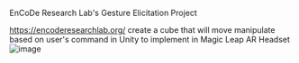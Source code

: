 EnCoDe Research Lab's Gesture Elicitation Project

https://encoderesearchlab.org/
create a cube that will move manipulate based on user's command in Unity to implement in Magic Leap AR Headset 
![image](https://github.com/user-attachments/assets/36bf3cb1-e5fa-4698-845c-bac3c2caebde)
